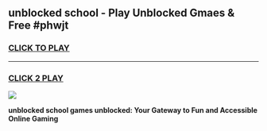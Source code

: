 
## unblocked school - Play Unblocked Gmaes & Free #phwjt
<h3>
<a href="https://news.freeplayer.one?title=unblocked_school&ref=26F">CLICK TO PLAY</a></h3>
<hr>

<h3>
<a href="https://news.freeplayer.one?title=unblocked_school&ref=26F">CLICK 2 PLAY</a>
  
</h3>

<a href="https://news.freeplayer.one?title=unblocked_school&ref=26F/"><img src="https://clearcache.store/games.png"></a>


**unblocked school games unblocked: Your Gateway to Fun and Accessible Online Gaming**
